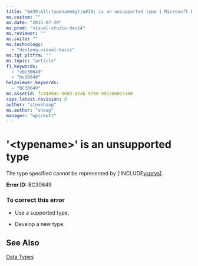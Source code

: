 ```yaml
---
title: "&#39;&lt;typename&gt;&#39; is an unsupported type | Microsoft Docs"
ms.custom: ""
ms.date: "2015-07-20"
ms.prod: "visual-studio-dev14"
ms.reviewer: ""
ms.suite: ""
ms.technology: 
  - "devlang-visual-basic"
ms.tgt_pltfrm: ""
ms.topic: "article"
f1_keywords: 
  - "vbc30649"
  - "bc30649"
helpviewer_keywords: 
  - "BC30649"
ms.assetid: fc44494c-9603-42ab-9780-9d2286015180
caps.latest.revision: 8
author: "stevehoag"
ms.author: "shoag"
manager: "wpickett"
---
```

# &#39;&lt;typename&gt;&#39; is an unsupported type
The type specified cannot be represented by [!INCLUDE[vsprvs](../../csharp/includes/vsprvs-md.md)].  
  
 **Error ID:** BC30649  
  
### To correct this error  
  
-   Use a supported type.  
  
-   Develop a new type.  
  
## See Also  
 [Data Types](../../visual-basic/language-reference/data-types/data-type-summary.md)